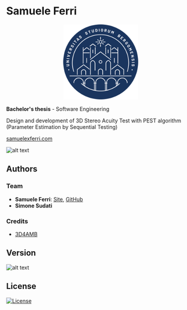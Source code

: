 # Samuele Ferri

<p align="center">
<img src="https://github.com/samuelexferri/bachelorthesis/blob/master/latex/images/unibg.png" width="200">
</p>

**Bachelor's thesis** - Software Engineering

Design and development of 3D Stereo Acuity Test with PEST algorithm (Parameter Estimation by Sequential Testing)​

[samuelexferri.com](https://samuelexferri.com)

![alt text](https://img.shields.io/badge/Language-Italian-infomrmational?style=for-the-badge)

## Authors

### Team

-   **Samuele Ferri**: [Site](https://samuelexferri.com), [GitHub](https://github.com/samuelexferri)
-   **Simone Sudati**

### Credits

-   [3D4AMB](https://3d4amb.unibg.it/)

## Version

![alt text](https://img.shields.io/badge/Version-0.0.1-blue.svg?style=for-the-badge)

## License

[![License](https://img.shields.io/badge/License-MIT_License-blue.svg?style=for-the-badge)](https://badges.mit-license.org)
